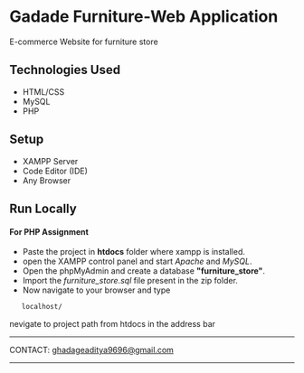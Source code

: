 # Gadade Furniture-Web Application
E-commerce Website for furniture store

## Technologies Used
- HTML/CSS
- MySQL
- PHP

## Setup
- XAMPP Server
- Code Editor (IDE)
- Any Browser

## Run Locally

#### For PHP Assignment
- Paste the project in **htdocs** folder where xampp is installed.
- open the XAMPP control panel and start *Apache* and *MySQL*.
- Open the phpMyAdmin and create a database **"furniture_store"**.
- Import the *furniture_store.sql* file present in the zip folder.
- Now navigate to your browser and type
```bash
   localhost/
``` 
nevigate to project path from htdocs in the address bar 

*******************************************************************************************************************************************


CONTACT: ghadageaditya9696@gmail.com


*******************************************************************************************************************************************